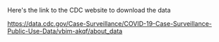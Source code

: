 Here's the link to the CDC website to download the data


[https://data.cdc.gov/Case-Surveillance/COVID-19-Case-Surveillance-Public-Use-Data/vbim-akqf/about_data
](url)
